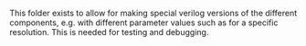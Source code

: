 This folder exists to allow for making special verilog versions of the
different components, e.g. with different parameter values such as for 
a specific resolution.  This is needed for testing and debugging. 